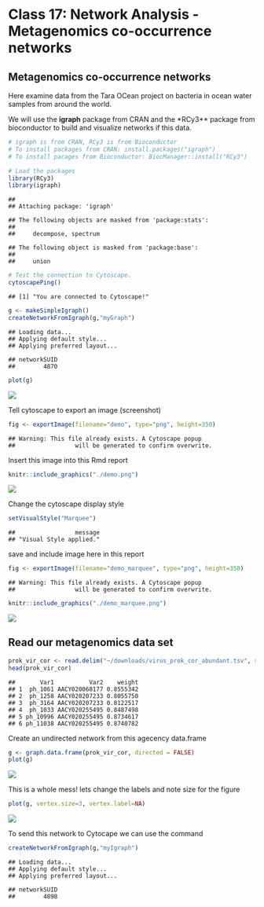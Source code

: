 Class 17: Network Analysis - Metagenomics co-occurrence networks
================

## Metagenomics co-occurrence networks

Here examine data from the Tara OCean project on bacteria in ocean water
samples from around the world.

We will use the **igraph** package from CRAN and the \*RCy3\*\* package
from bioconductor to build and visualize networks if this data.

``` r
# igraph is from CRAN, RCy3 is from Bioconductor
# To install packages from CRAN: install.packages("igraph")
# To install pacages from Bioconductor: BiocManager::install("RCy3")
```

``` r
# Load the packages 
library(RCy3)
library(igraph)
```

    ## 
    ## Attaching package: 'igraph'

    ## The following objects are masked from 'package:stats':
    ## 
    ##     decompose, spectrum

    ## The following object is masked from 'package:base':
    ## 
    ##     union

``` r
# Test the connection to Cytoscape. 
cytoscapePing()
```

    ## [1] "You are connected to Cytoscape!"

``` r
g <- makeSimpleIgraph()
createNetworkFromIgraph(g,"myGraph")
```

    ## Loading data...
    ## Applying default style...
    ## Applying preferred layout...

    ## networkSUID 
    ##        4870

``` r
plot(g)
```

![](class17_files/figure-gfm/unnamed-chunk-5-1.png)<!-- -->

Tell cytoscape to export an image (screenshot)

``` r
fig <- exportImage(filename="demo", type="png", height=350)
```

    ## Warning: This file already exists. A Cytoscape popup 
    ##                 will be generated to confirm overwrite.

Insert this image into this Rmd report

``` r
knitr::include_graphics("./demo.png")
```

![](./demo.png)<!-- -->

Change the cytoscape display style

``` r
setVisualStyle("Marquee")
```

    ##                 message 
    ## "Visual Style applied."

save and include image here in this report

``` r
fig <- exportImage(filename="demo_marquee", type="png", height=350)
```

    ## Warning: This file already exists. A Cytoscape popup 
    ##                 will be generated to confirm overwrite.

``` r
knitr::include_graphics("./demo_marquee.png")
```

![](./demo_marquee.png)<!-- -->

## Read our metagenomics data set

``` r
prok_vir_cor <- read.delim("~/downloads/virus_prok_cor_abundant.tsv", stringsAsFactors = FALSE)
head(prok_vir_cor)
```

    ##       Var1          Var2    weight
    ## 1  ph_1061 AACY020068177 0.8555342
    ## 2  ph_1258 AACY020207233 0.8055750
    ## 3  ph_3164 AACY020207233 0.8122517
    ## 4  ph_1033 AACY020255495 0.8487498
    ## 5 ph_10996 AACY020255495 0.8734617
    ## 6 ph_11038 AACY020255495 0.8740782

Create an undirected network from this agecency data.frame

``` r
g <- graph.data.frame(prok_vir_cor, directed = FALSE)
plot(g)
```

![](class17_files/figure-gfm/unnamed-chunk-11-1.png)<!-- -->

This is a whole mess\! lets change the labels and note size for the
figure

``` r
plot(g, vertex.size=3, vertex.label=NA)
```

![](class17_files/figure-gfm/unnamed-chunk-12-1.png)<!-- -->

To send this network to Cytocape we can use the command

``` r
createNetworkFromIgraph(g,"myIgraph")
```

    ## Loading data...
    ## Applying default style...
    ## Applying preferred layout...

    ## networkSUID 
    ##        4898
